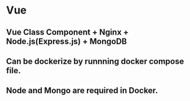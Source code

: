 # Vue
## Vue Class Component + Nginx + Node.js(Express.js) + MongoDB
## Can be dockerize by runnning docker compose file. 
## Node and Mongo are required in Docker.

